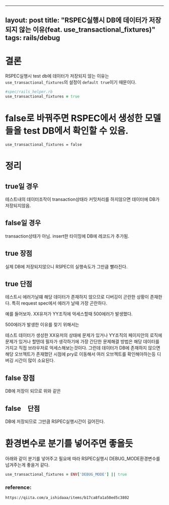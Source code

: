 
---
layout: post
title:  "RSPEC실행시 DB에 데이터가 저장되지 않는 이유(feat. use_transactional_fixtures)"
tags: rails/debug
---

# 결론

RSPEC실행시 test db에 데이터가 저장되지 않는 이유는
`use_transactional_fixtures`의 설정이 `default true`이기 때문이다.


```ruby
#spec/rails_helper.rb
use_transactional_fixtures = true
```

# false로 바꿔주면 RSPEC에서 생성한 모델들을 test DB에서 확인할 수 있음.

```
use_transactional_fixtures = false
```

# 정리

## true일 경우

테스트내의 데이터조작이 transaction상태라 커밋처리를 하지않으면 데이터에 DB가 저장되지않음.


## false일 경우

transaction상태가 아님. insert한 타이밍에 DB에 레코드가 추가됨.



## true 장점

실제 DB에 저장되지않으니 RSPEC의 실행속도가 그만큼 빨라진다.

## true 단점

테스트시 에러가날떄 해당 데이터가 존재하지 않으므로 디버깅이 곤란한 상황이 존재한다.
특히 request spec에서 에러가 날때 가장 곤란하다.

예를 들어보자.
XX유저가 YY조직에 억세스할때 500에러가 발생했다.

500에러가 발생한 이유를 찾기 위해서는

테스트 데이터가 생성한 XX유저의 상태에 문제가 있거나
YY조직의 페이지안의 로직에 문제가 있거나 할텐데
필자가 생각하기에 가장 간단한 문제해결 방법은 해당 데이터를 가지고 직접 브라우저로 억세스해보는것이다.
그런데 데이터가 DB에 존재하지 않으면 해당 오브젝트가 존재했던 시점에 pry로 이동해서
여러 오브젝트를 확인해야하는등 디버깅 시간이 많이 소요된다.


## false 장점

DB에 저장이 되므로 위와 같은 

## false　단점

DB에 저장되므로 그만큼 RSPEC실행시간이 길어진다.


# 환경변수로 분기를 넣어주면 좋을듯

아래와 같이 분기를 넣어주고 필요에 따라 RSPEC실행시 DEBUG_MODE환경변수를 넘겨주는게
좋을거 같다.

```ruby
use_transactional_fixtures = ENV['DEBUG_MODE'] || true
```

### reference:

```
https://qiita.com/a_ishidaaa/items/b17ca8fa1a50ed5c3802
```